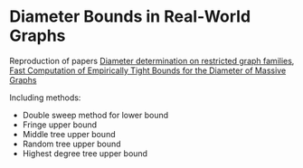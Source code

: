# Diameter Bounds in Real-World Graphs

Reproduction of papers [Diameter determination on restricted graph families](https://core.ac.uk/download/pdf/81155213.pdf), [Fast Computation of Empirically Tight Bounds for the Diameter of Massive Graphs](https://arxiv.org/abs/0904.2728)

Including methods:
- Double sweep method for lower bound
- Fringe upper bound
- Middle tree upper bound  
- Random tree upper bound
- Highest degree tree upper bound

